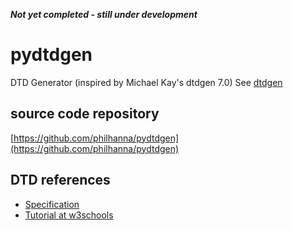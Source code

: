 ***Not yet completed - still under development***
# pydtdgen
DTD Generator (inspired by Michael Kay's dtdgen 7.0)
See [dtdgen](http://saxon.sourceforge.net/dtdgen.html)

## source code repository
[https://github.com/philhanna/pydtdgen](https://github.com/philhanna/pydtdgen)

## DTD references
- [Specification](https://www.w3.org/TR/xml11/#sec-logical-struct)
- [Tutorial at w3schools](https://www.w3schools.com/xml/xml_dtd_elements.asp)
